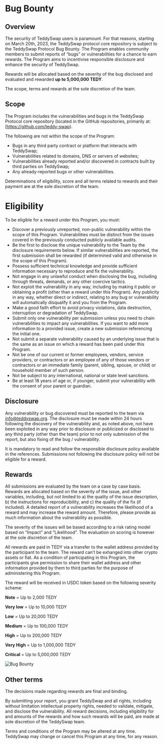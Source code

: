# Bug Bounty

## Overview

The security of TeddySwap users is paramount. For that reasons, starting on March 20th, 2023, the TeddySwap protocol core repository is subject to the TeddySwap Protocol Bug Bounty. The Program enables community members to submit reports of “bugs” or vulnerabilities for a chance to earn rewards. The Program aims to incentivise responsible disclosure and enhance the security of TeddySwap. 

Rewards will be allocated based on the severity of the bug disclosed and evaluated and rewarded **up to 5,000,000 TEDY**.

The scope, terms and rewards at the sole discretion of the team.

## Scope

The Program includes the vulnerabilities and bugs in the TeddySwap Protocol core repository (located in the GitHub repositories, primarily at: [https://github.com/teddy-swap). 

The following are not within the scope of the Program:

- Bugs in any third party contract or platform that interacts with TeddySwap;
- Vulnerabilities related to domains, DNS or servers of websites;
- Vulnerabilities already reported and/or discovered in contracts built by third parties on TeddySwap;
- Any already-reported bugs or other vulnerabilities.

 Determinations of eligibility, score and all terms related to rewards and their payment are at the sole discretion of the team.

# Eligibility

To be eligible for a reward under this Program, you must:

- Discover a previously unreported, non-public vulnerability within the scope of this Program. Vulnerabilities must be distinct from the issues covered in the previously conducted publicly available audits.
- Be the first to disclose the unique vulnerability to the Team by the disclosure requirements below. If similar vulnerabilities are reported, the first submission shall be rewarded (if determined valid and otherwise in the scope of this Program).
- Possess sufficient technical knowledge and provide sufficient information necessary to reproduce and fix the vulnerability.
- Not engage in any unlawful conduct when disclosing the bug, including through threats, demands, or any other coercive tactics.
- Not exploit the vulnerability in any way, including by making it public or obtaining a profit (other than a reward under this Program).  Any publicity in any way, whether direct or indirect, relating to any bug or vulnerability will automatically disqualify it and you from the Program.
- Make a good faith effort to avoid privacy violations, data destruction, interruption or degradation of TeddySwap.
- Submit only one vulnerability per submission unless you need to chain vulnerabilities to impact any vulnerabilities. If you want to add more information to a provided issue, create a new submission referencing the initial one.
- Not submit a separate vulnerability caused by an underlying issue that is the same as an issue on which a reward has been paid under this Program.
- Not be one of our current or former employees, vendors, service providers, or contractors or an employee of any of those vendors or contractors or an immediate family (parent, sibling, spouse, or child) or household member of such person.
- Not be subject to any international, national or state level sanctions.
- Be at least 18 years of age or, if younger, submit your vulnerability with the consent of your parent or guardian.

## Disclosure

Any vulnerability or bug discovered must be reported to the team via info@teddyswap.org. The disclosure must be made within 24 hours following the discovery of the vulnerability and, as noted above, not have been exploited in any way prior to disclosure or publicized or disclosed to any third party (other than the team) prior to not only submission of the report, but also fixing of the bug / vulnerability.

It is mandatory to read and follow the responsible disclosure policy available in the references. Submissions not following the disclosure policy will not be eligible for a reward.

## Rewards

All submissions are evaluated by the team on a case by case basis. Rewards are allocated based on the severity of the issue, and other variables, including, but not limited to a) the quality of the issue description, b) the instructions for reproducibility, and c) the quality of the fix (if included). A detailed report of a vulnerability increases the likelihood of a reward and may increase the reward amount. Therefore, please provide as much information about the vulnerability as possible. 

The severity of the issues will be based according to a risk rating model based on “Impact” and “Likelihood”. The evaluation on scoring is however at the sole discretion of the team.

All rewards are paid in TEDY via a transfer to the wallet address provided by the participant to the team. The reward can’t be exhanged into other crypto assets or fiat. As a condition of participating in this Program, the participants give permission to share their wallet address and other information provided by them to third parties for the purpose of administering this Program.

 

The reward will be received in USDC token based on the following severity scheme:

**Note** = Up to 2,000 TEDY

**Very low** = Up to 10,000 TEDY

**Low** = Up to 20,000 TEDY

**Medium** = Up to 100,000 TEDY

**High** = Up to 200,000 TEDY

**Very High** = Up to 1,000,000 TEDY

**Critical** = Up to  5,000,000 TEDY

![Bug Bounty](bugBounty.png)

## Other terms

The decisions made regarding rewards are final and binding. 

By submitting your report, you grant TeddySwap and all rights, including without limitation intellectual property rights, needed to validate, mitigate, and disclose the vulnerability. All reward decisions, including eligibility for and amounts of the rewards and how such rewards will be paid, are made at sole discretion of the TeddySwap team.

Terms and conditions of the Program may be altered at any time. TeddySwap may change or cancel this Program at any time, for any reason.
